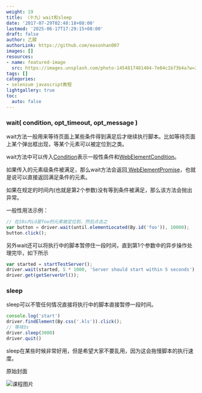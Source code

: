 ```yaml
---
weight: 19
title: （十九）wait和sleep
date: '2017-07-29T02:48:18+08:00'
lastmod: '2025-06-17T17:29:15+08:00'
draft: false
author: 乙醇
authorLink: https://github.com/easonhan007
images: []
resources:
- name: featured-image
  src: https://images.unsplash.com/photo-1454817481404-7e84c1b73b4a?w=300
tags: []
categories:
- selenium javascript教程
lightgallery: true
toc:
  auto: false
---
```




### wait<T>( condition, opt_timeout, opt_message )

wait方法一般用来等待页面上某些条件得到满足后才继续执行脚本。比如等待页面上某个弹出框出现，等某个元素可以被定位到之类。

wait方法中可以传入[Condition](http://seleniumhq.github.io/selenium/docs/api/javascript/module/selenium-webdriver/lib/webdriver_exports_Condition.html)表示一般性条件和[WebElementCondition](http://seleniumhq.github.io/selenium/docs/api/javascript/module/selenium-webdriver/lib/webdriver_exports_WebElementCondition.html)。

如果传入的元素级条件被满足，那么wait方法会返回[ WebElementPromise](http://seleniumhq.github.io/selenium/docs/api/javascript/module/selenium-webdriver/lib/webdriver_exports_WebElementPromise.html)，也就是说可以直接返回满足条件的元素。

如果在规定的时间内(也就是第2个参数)没有等到条件被满足，那么该方法会抛出异常。

一般性用法示例：

```javascript
// 在10s内id是foo的元素被定位到，然后点击之
var button = driver.wait(until.elementLocated(By.id('foo')), 10000);
button.click();

```

另外wait还可以将执行中的脚本暂停住一段时间，直到第1个参数中的异步操作处理完毕，如下所示

```javascript
var started = startTestServer();
driver.wait(started, 5 * 1000, 'Server should start within 5 seconds');
driver.get(getServerUrl());
```

### sleep

sleep可以不管任何情况直接将执行中的脚本直接暂停一段时间。

```javascript
console.log('start')
driver.findElement(By.css('.kls')).click();
// 等待3s
driver.sleep(3000)
driver.quit()
```

sleep在某些时候非常好用，但是希望大家不要乱用，因为这会拖慢脚本的执行速度。




原始封面

![课程图片](https://images.unsplash.com/photo-1454817481404-7e84c1b73b4a?w=300)

